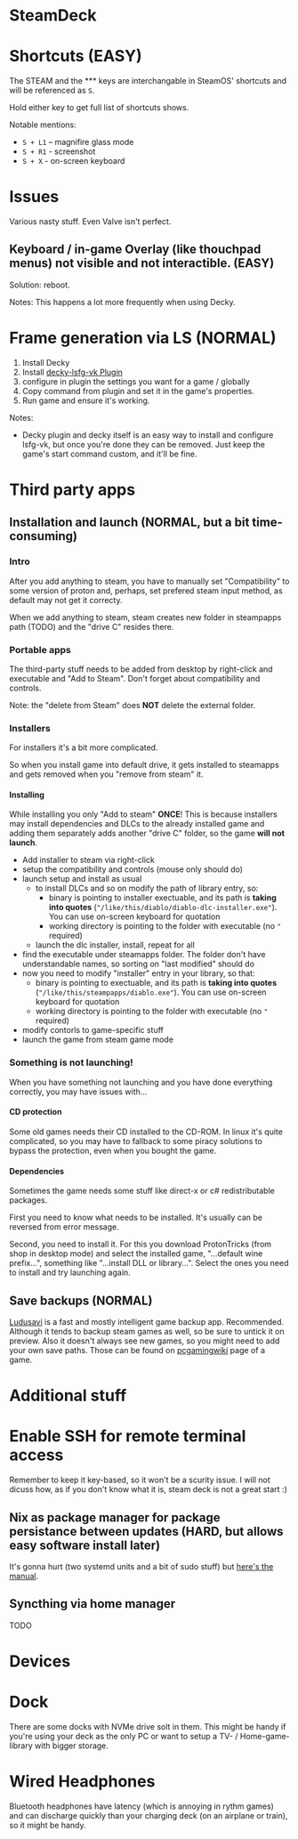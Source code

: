 SteamDeck
=========

# Shortcuts (EASY)
The STEAM and the *** keys are interchangable in SteamOS' shortcuts and will be referenced as `S`.

Hold either key to get full list of shortcuts shows.

Notable mentions:
- `S + L1` – magnifire glass mode
- `S + R1` - screenshot
- `S + X` - on-screen keyboard

# Issues

Various nasty stuff. Even Valve isn't perfect.

## Keyboard / in-game Overlay (like thouchpad menus) not visible and not interactible. (EASY)

Solution: reboot.

Notes: This happens a lot more frequently when using Decky.

# Frame generation via LS (NORMAL)
1. Install Decky
2. Install [decky-lsfg-vk Plugin](https://github.com/xXJSONDeruloXx/decky-lsfg-vk)
3. configure in plugin the settings you want for a game / globally
4. Copy command from plugin and set it in the game's properties.
5. Run game and ensure it's working.

Notes:
- Decky plugin and decky itself is an easy way to install and configure lsfg-vk, but once you're done they can be removed. Just keep the game's start command custom, and it'll be fine.

# Third party apps

## Installation and launch (NORMAL, but a bit time-consuming)

### Intro

After you add anything to steam, you have to manually set "Compatibility" to some version of proton and, perhaps, set prefered steam input method, as default may not get it correcty.

When we add anything to steam, steam creates new folder in steampapps path (TODO) and the "drive C" resides there.

### Portable apps
The third-party stuff needs to be added from desktop by right-click and executable and "Add to Steam". Don't forget about compatibility and controls.

Note: the "delete from Steam" does **NOT** delete the external folder.

### Installers
For installers it's a bit more complicated. 

So when you install game into default drive, it gets installed to steamapps and gets removed when you "remove from steam" it.

#### Installing
While installing you only "Add to steam" **ONCE**! This is because installers may install dependencies and DLCs to the already installed game and adding them separately adds another "drive C" folder, so the game **will not launch**.

- Add installer to steam via right-click
- setup the compatibility and controls (mouse only should do)
- launch setup and install as usual
  - to install DLCs and so on modify the path of library entry, so:
    - binary is pointing to installer exectuable, and its path is **taking into quotes** (`"/like/this/diablo/diablo-dlc-installer.exe"`). You can use on-screen keyboard for quotation
    - working directory is pointing to the folder with executable (no `"` required)
  - launch the dlc installer, install, repeat for all
- find the executable under steamapps folder. The folder don't have understandable names, so sorting on "last modified" should do
- now you need to modify "installer" entry in your library, so that:
  - binary is pointing to exectuable, and its path is **taking into quotes** (`"/like/this/steampapps/diablo.exe"`). You can use on-screen keyboard for quotation
  - working directory is pointing to the folder with executable (no `"` required)
- modify contorls to game-specific stuff
- launch the game from steam game mode

### Something is not launching!
When you have something not launching and you have done everything correctly, you may have issues with...

#### CD protection
Some old games needs their CD installed to the CD-ROM. In linux it's quite complicated, so you may have to fallback to some piracy solutions to bypass the protection, even when you bought the game.

#### Dependencies
Sometimes the game needs some stuff like direct-x or c# redistributable packages.

First you need to know what needs to be installed. It's usually can be reversed from error message.

Second, you need to install it. For this you download ProtonTricks (from shop in desktop mode) and select the installed game, "...default wine prefix...", something like "...install DLL or library...". Select the ones you need to install and try launching again.

## Save backups (NORMAL)
[Ludusavi](https://github.com/mtkennerly/ludusavi) is a fast and mostly intelligent game backup app. Recommended. Although it tends to backup steam games as well, so be sure to untick it on preview. Also it doesn't always see new games, so you might need to add your own save paths. Those can be found on [pcgamingwiki](https://www.pcgamingwiki.com/wiki/Home) page of a game.

# Additional stuff

# Enable SSH for remote terminal access
Remember to keep it key-based, so it won't be a scurity issue. I will not dicuss how, as if you don't know what it is, steam deck is not a great start :)

## Nix as package manager for package persistance between updates (HARD, but allows easy software install later)
It's gonna hurt (two systemd units and a bit of sudo stuff) but [here's the manual](https://determinate.systems/blog/nix-on-the-steam-deck/).

## Syncthing via home manager
TODO

# Devices

# Dock
There are some docks with NVMe drive solt in them. This might be handy if you're using your deck as the only PC or want to setup a TV- / Home-game-library with bigger storage. 

# Wired Headphones
Bluetooth headphones have latency (which is annoying in rythm games) and can discharge quickly than your charging deck (on an airplane or train), so it might be handy.
